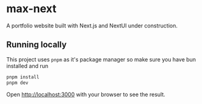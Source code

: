 # max-next

A portfolio website built with Next.js and NextUI under construction.

## Running locally

This project uses `pnpm` as it's package manager so make sure you have bun installed and run

```bash
pnpm install
pnpm dev
```

Open [http://localhost:3000](http://localhost:3000) with your browser to see the result.
